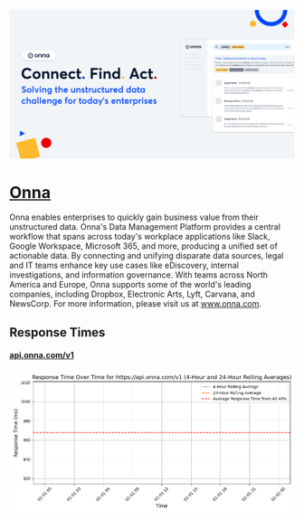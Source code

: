 [![Visit Onna](imagePreview.png)](https://onna.com)

# [Onna](https://onna.com)

Onna enables enterprises to quickly gain business value from their unstructured data. Onna's Data Management Platform provides a central workflow that spans across today's workplace applications like Slack, Google Workspace, Microsoft 365, and more, producing a unified set of actionable data. By connecting and unifying disparate data sources, legal and IT teams enhance key use cases like eDiscovery, internal investigations, and information governance. With teams across North America and Europe, Onna supports some of the world's leading companies, including Dropbox, Electronic Arts, Lyft, Carvana, and NewsCorp.
For more information, please visit us at www.onna.com.

## Response Times

#### [api.onna.com/v1](https://api.onna.com/v1)

![api.onna.com/v1](response-time-charts/6170692e6f6e6e612e636f6d2f7631.png)
